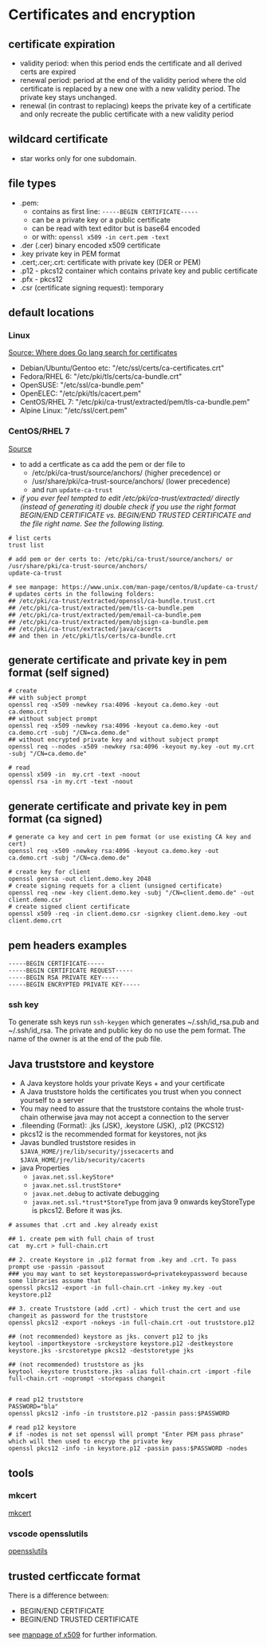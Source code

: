 # Certificates and encryption

## certificate expiration

- validity period: when this period ends the certificate and all derived certs are expired 
- renewal period: period at the end of the validity period where the old certificate is replaced by a new one with a new validity period. The private key stays unchanged. 
- renewal (in contrast to replacing) keeps the private key of a certificate and only recreate the public certificate with a new validity period


## wildcard certificate 

- star works only for one subdomain.

## file types

- .pem: 
    - contains as first line: `-----BEGIN CERTIFICATE-----`
    - can be a private key or a public certificate
    - can be read with text editor but is base64 encoded
    - or with: `openssl x509 -in cert.pem -text`
- .der (.cer) binary encoded x509 certificate
- .key private key in PEM format
- .cert;.cer;.crt: certificate with private key (DER or PEM)
- .p12 - pkcs12 container which contains private key and public certificate
- .pfx - pkcs12
- .csr (certificate signing request): temporary 

## default locations

### Linux

[Source: Where does Go lang search for certificates](https://golang.org/src/crypto/x509/root_linux.go)

- Debian/Ubuntu/Gentoo etc: "/etc/ssl/certs/ca-certificates.crt"
- Fedora/RHEL 6: "/etc/pki/tls/certs/ca-bundle.crt" 
- OpenSUSE: "/etc/ssl/ca-bundle.pem"
- OpenELEC: "/etc/pki/tls/cacert.pem"
- CentOS/RHEL 7: "/etc/pki/ca-trust/extracted/pem/tls-ca-bundle.pem"
- Alpine Linux: "/etc/ssl/cert.pem"

### CentOS/RHEL 7

[Source](https://access.redhat.com/documentation/en-us/red_hat_enterprise_linux/7/html/security_guide/sec-shared-system-certificates)

- to add a certficate as ca add the pem or der file to 
  - /etc/pki/ca-trust/source/anchors/ (higher precedence) or
  - /usr/share/pki/ca-trust-source/anchors/ (lower precedence)
  - and run `update-ca-trust` 
- *if you ever feel tempted to edit /etc/pki/ca-trust/extracted/ directly (instead of generating it) double check if you use the right format BEGIN/END CERTIFICATE vs. BEGIN/END TRUSTED CERTIFICATE and the file right name. See the following listing.*

```
# list certs
trust list 

# add pem or der certs to: /etc/pki/ca-trust/source/anchors/ or /usr/share/pki/ca-trust-source/anchors/
update-ca-trust

# see manpage: https://www.unix.com/man-page/centos/8/update-ca-trust/
# updates certs in the following folders: 
## /etc/pki/ca-trust/extracted/openssl/ca-bundle.trust.crt
## /etc/pki/ca-trust/extracted/pem/tls-ca-bundle.pem
## /etc/pki/ca-trust/extracted/pem/email-ca-bundle.pem
## /etc/pki/ca-trust/extracted/pem/objsign-ca-bundle.pem
## /etc/pki/ca-trust/extracted/java/cacerts
## and then in /etc/pki/tls/certs/ca-bundle.crt
```

## generate certificate and private key in pem format (self signed)

```shell
# create 
## with subject prompt
openssl req -x509 -newkey rsa:4096 -keyout ca.demo.key -out ca.demo.crt 
## without subject prompt
openssl req -x509 -newkey rsa:4096 -keyout ca.demo.key -out ca.demo.crt -subj "/CN=ca.demo.de"
## without encrypted private key and without subject prompt
openssl req --nodes -x509 -newkey rsa:4096 -keyout my.key -out my.crt -subj "/CN=ca.demo.de"

# read 
openssl x509 -in  my.crt -text -noout
openssl rsa -in my.crt -text -noout
```

## generate certificate and private key in pem format (ca signed)

```shell
# generate ca key and cert in pem format (or use existing CA key and cert)
openssl req -x509 -newkey rsa:4096 -keyout ca.demo.key -out ca.demo.crt -subj "/CN=ca.demo.de"

# create key for client
openssl genrsa -out client.demo.key 2048
# create signing requets for a client (unsigned certificate)
openssl req -new -key client.demo.key -subj "/CN=client.demo.de" -out client.demo.csr
# create signed client certificate
openssl x509 -req -in client.demo.csr -signkey client.demo.key -out client.demo.crt
```

## pem headers examples

```shell
-----BEGIN CERTIFICATE-----
-----BEGIN CERTIFICATE REQUEST-----
-----BEGIN RSA PRIVATE KEY-----
-----BEGIN ENCRYPTED PRIVATE KEY-----
```

### ssh key

To generate ssh keys run `ssh-keygen` which generates ~/.ssh/id_rsa.pub and ~/.ssh/id_rsa. The private and public key do no use the pem format. The name of the owner is at the end of the pub file.

## Java truststore and keystore

- A Java keystore holds your private Keys + and your certificate
- A Java truststore holds the certificates you trust when you connect yourself to a server   
- You may need to assure that the truststore contains the whole trust-chain otherwise java may not accept a connection to the server  
- .fileending (Format): .jks (JSK), .keystore (JSK), .p12 (PKCS12)
- pkcs12 is the recommended format for keystores, not jks
- Javas bundled truststore resides in `$JAVA_HOME/jre/lib/security/jssecacerts` and `$JAVA_HOME/jre/lib/security/cacerts`
- java Properties 
  - `javax.net.ssl.keyStore*` 
  - `javax.net.ssl.trustStore*` 
  - `javax.net.debug` to activate debugging
  - `javax.net.ssl.*trust*StoreType` from java 9 onwards keyStoreType is pkcs12. Before it was jks.

```shell
# assumes that .crt and .key already exist

## 1. create pem with full chain of trust
cat  my.crt > full-chain.crt

## 2. create Keystore in .p12 format from .key and .crt. To pass prompt use -passin -passout
### you may want to set keystorepassword=privatekeypassword because some libraries assume that
openssl pkcs12 -export -in full-chain.crt -inkey my.key -out keystore.p12

## 3. create Truststore (add .crt) - which trust the cert and use changeit as password for the truststore
openssl pkcs12 -export -nokeys -in full-chain.crt -out truststore.p12

## (not recommended) keystore as jks. convert p12 to jks
keytool -importkeystore -srckeystore keystore.p12 -destkeystore keystore.jks -srcstoretype pkcs12 -deststoretype jks

## (not recommended) truststore as jks 
keytool -keystore truststore.jks -alias full-chain.crt -import -file full-chain.crt -noprompt -storepass changeit


# read p12 truststore
PASSWORD="bla"
openssl pkcs12 -info -in truststore.p12 -passin pass:$PASSWORD

# read p12 keystore 
# if -nodes is not set openssl will prompt "Enter PEM pass phrase" which will then used to encryp the private key
openssl pkcs12 -info -in keystore.p12 -passin pass:$PASSWORD -nodes
```

## tools

### mkcert

[mkcert](https://github.com/FiloSottile/mkcert)

### vscode opensslutils

[opensslutils](https://marketplace.visualstudio.com/items?itemName=ffaraone.opensslutils)

## trusted certficcate format

There is a difference between:

- BEGIN/END CERTIFICATE 
- BEGIN/END TRUSTED CERTIFICATE

see [manpage of x509](https://www.unix.com/man-page/centos/1/x509/) for further information.
